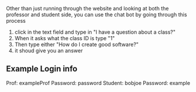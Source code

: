 Other than just running through the website and looking at both the professor and student side, you can use the chat bot by going through this process

1. click in the text field and type in "I have a question about a class?"
2. When it asks what the class ID is type "1"
3. Then type either "How do I create good software?"
4. it shoud give you an answer


## Example Login info
Prof: exampleProf Password: password
Student: bobjoe Password: example
